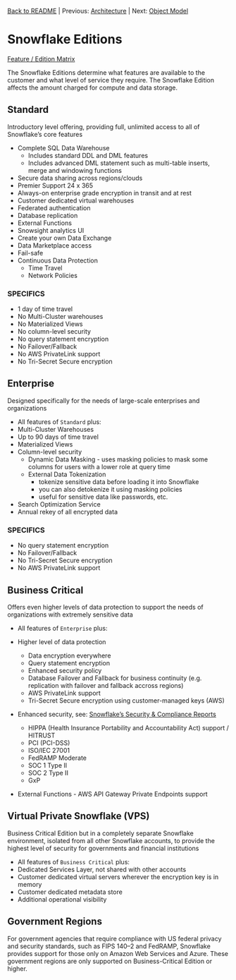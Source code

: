 [Back to README](../README.md) | Previous: [Architecture](Architecture.md) | Next: [Object Model](ObjectModel.md)

# Snowflake Editions #
[Feature / Edition Matrix](https://docs.snowflake.com/en/user-guide/intro-editions#feature-edition-matrix)

The Snowflake Editions determine what features are available to the customer and what level of service they require. The Snowflake Edition affects the amount charged for compute and data storage. 

## Standard ##
Introductory level offering, providing full, unlimited access to all of Snowflake’s core features
* Complete SQL Data Warehouse
  * Includes standard DDL and DML features
  * Includes advanced DML statement such as multi-table inserts, merge and windowing functions  
* Secure data sharing across regions/clouds
* Premier Support 24 x 365
* Always-on enterprise grade encryption in transit and at rest
* Customer dedicated virtual warehouses
* Federated authentication
* Database replication
* External Functions 
* Snowsight analytics UI 
* Create your own Data Exchange 
* Data Marketplace access
* Fail-safe
* Continuous Data Protection
  * Time Travel
  * Network Policies

### SPECIFICS ###
* 1 day of time travel
* No Multi-Cluster warehouses
* No Materialized Views
* No column-level security
* No query statement encryption
* No Failover/Fallback
* No AWS PrivateLink support
* No Tri-Secret Secure encryption

## Enterprise ##
Designed specifically for the needs of large-scale enterprises and organizations
* All features of `Standard` plus:
* Multi-Cluster Warehouses
* Up to 90 days of time travel
* Materialized Views
* Column-level security
  * Dynamic Data Masking - uses masking policies to mask some columns for users with a lower role at query time
  * External Data Tokenization
    * tokenize sensitive data before loading it into Snowflake
    * you can also detokenize it using masking policies
    * useful for sensitive data like passwords, etc.
* Search Optimization Service 
* Annual rekey of all encrypted data

### SPECIFICS ###
* No query statement encryption
* No Failover/Fallback
* No Tri-Secret Secure encryption
* No AWS PrivateLink support

## Business Critical ##
Offers even higher levels of data protection to support the needs of organizations with extremely sensitive data
* All features of `Enterprise` plus:
* Higher level of data protection
  * Data encryption everywhere
  * Query statement encryption
  * Enhanced security policy
  * Database Failover and Fallback for business continuity (e.g. replication with failover and fallback accross regions)
  * AWS PrivateLink support
  * Tri-Secret Secure encryption using customer-managed keys (AWS)
* Enhanced security, see: [Snowflake’s Security & Compliance Reports](https://www.snowflake.com/snowflakes-security-compliance-reports/)

  * HIPPA (Health Insurance Portability and Accountability Act) support / HITRUST
  * PCI (PCI-DSS)
  * ISO/IEC 27001
  * FedRAMP Moderate
  * SOC 1 Type II
  * SOC 2 Type II
  * GxP
* External Functions - AWS API Gateway Private Endpoints support

## Virtual Private Snowflake (VPS) ##
Business Critical Edition but in a completely separate Snowflake environment, isolated from all other Snowflake accounts, to provide the highest level of security for governments and financial institutions
* All features of `Business Critical` plus:
* Dedicated Services Layer, not shared with other accounts
* Customer dedicated virtual servers wherever the encryption key is in memory
* Customer dedicated metadata store
* Additional operational visibility

## Government Regions ##
For government agencies that require compliance with US federal privacy and security standards, such as FIPS 140–2 and FedRAMP, Snowflake provides support for those only on Amazon Web Services and Azure. These government regions are only supported on Business-Critical Edition or higher.
